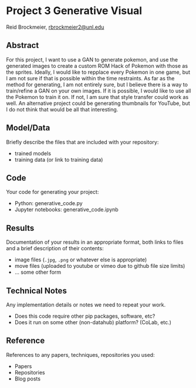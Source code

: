 # Project 3 Generative Visual

Reid Brockmeier, rbrockmeier2@unl.edu

## Abstract

For this project, I want to use a GAN to generate pokemon, and use the generated images to create a custom ROM Hack of Pokemon with those as the sprites. Ideally, I would like to repplace every Pokemon in one game, but I am not sure if that is possible within the time restraints. As far as the method for generating, I am not entirely sure, but I believe there is a way to train/refine a GAN on your own images. If it is possible, I would like to use all the Pokemon to train it on. If not, I am sure that style transfer could work as well. An alternative project could be generating thumbnails for YouTube, but I do not think that would be all that interesting.

## Model/Data

Briefly describe the files that are included with your repository:
- trained models
- training data (or link to training data)

## Code

Your code for generating your project:
- Python: generative_code.py
- Jupyter notebooks: generative_code.ipynb

## Results

Documentation of your results in an appropriate format, both links to files and a brief description of their contents:
- image files (`.jpg`, `.png` or whatever else is appropriate)
- move files (uploaded to youtube or vimeo due to github file size limits)
- ... some other form

## Technical Notes

Any implementation details or notes we need to repeat your work. 
- Does this code require other pip packages, software, etc?
- Does it run on some other (non-datahub) platform? (CoLab, etc.)

## Reference

References to any papers, techniques, repositories you used:
- Papers
- Repositories
- Blog posts
